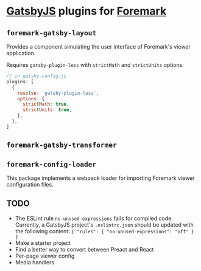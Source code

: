 # [GatsbyJS] plugins for [Foremark]

[GatsbyJS]: https://www.gatsbyjs.org
[Foremark]: https://foremark.github.io

## `foremark-gatsby-layout`

Provides a component simulating the user interface of Foremark's viewer application.

Requires `gatsby-plugin-less` with `strictMath` and `strictUnits` options:

```javascript
// in gatsby-config.js
plugins: [
  {
    resolve: `gatsby-plugin-less`,
    options: {
      strictMath: true,
      strictUnits: true,
    },
  },
]
```

## `foremark-gatsby-transformer`

## `foremark-config-loader`

This package implements a webpack loader for importing Foremark viewer configuration files.

## TODO

- The ESLint rule `no-unused-expressions` fails for compiled code. Currently, a GatsbyJS project's `.eslintrc.json` should be updated with the following content: `{ "rules": { "no-unused-expressions": "off" } }`
- Make a starter project
- Find a better way to convert between Preact and React
- Per-page viewer config
- Media handlers
